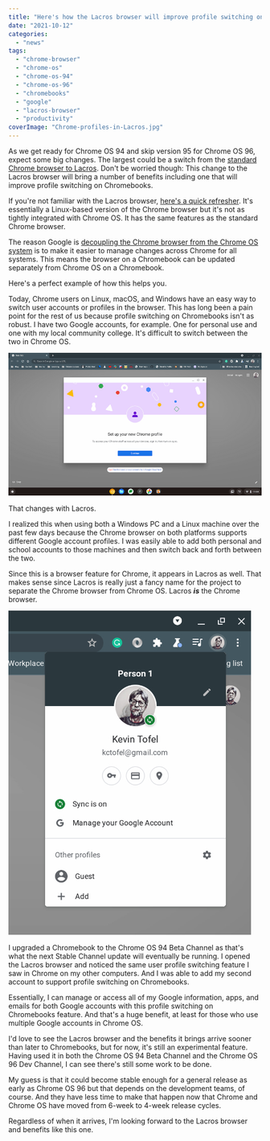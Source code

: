 ```yaml
---
title: "Here's how the Lacros browser will improve profile switching on Chromebooks"
date: "2021-10-12"
categories: 
  - "news"
tags: 
  - "chrome-browser"
  - "chrome-os"
  - "chrome-os-94"
  - "chrome-os-96"
  - "chromebooks"
  - "google"
  - "lacros-browser"
  - "productivity"
coverImage: "Chrome-profiles-in-Lacros.jpg"
---
```


As we get ready for Chrome OS 94 and skip version 95 for Chrome OS 96, expect some big changes. The largest could be a switch from the [standard Chrome browser to Lacros](https://www.aboutchromebooks.com/news/lacros-vs-chrome-and-chrome-os-on-chromebooks/). Don't be worried though: This change to the Lacros browser will bring a number of benefits including one that will improve profile switching on Chromebooks.

If you're not familiar with the Lacros browser, [here's a quick refresher](https://www.aboutchromebooks.com/news/what-is-lacros-for-chromebooks-and-why-does-it-matter/). It's essentially a Linux-based version of the Chrome browser but it's not as tightly integrated with Chrome OS. It has the same features as the standard Chrome browser.

The reason Google is [decoupling the Chrome browser from the Chrome OS system](https://chromium.googlesource.com/chromium/src.git/+/master/docs/lacros.md) is to make it easier to manage changes across Chrome for all systems. This means the browser on a Chromebook can be updated separately from Chrome OS on a Chromebook.

Here's a perfect example of how this helps you.

Today, Chrome users on Linux, macOS, and Windows have an easy way to switch user accounts or profiles in the browser. This has long been a pain point for the rest of us because profile switching on Chromebooks isn't as robust. I have two Google accounts, for example. One for personal use and one with my local community college. It's difficult to switch between the two in Chrome OS.

![Lacros browser user profile switching on Chromebooks](images/Chrome-profile-setup-in-Lacros.jpg)

That changes with Lacros.

I realized this when using both a Windows PC and a Linux machine over the past few days because the Chrome browser on both platforms supports different Google account profiles. I was easily able to add both personal and school accounts to those machines and then switch back and forth between the two.

Since this is a browser feature for Chrome, it appears in Lacros as well. That makes sense since Lacros is really just a fancy name for the project to separate the Chrome browser from Chrome OS. Lacros **_is_** the Chrome browser.

![Lacros browser user profile switching on Chromebooks](images/Chrome-profile-change.jpg)

I upgraded a Chromebook to the Chrome OS 94 Beta Channel as that's what the next Stable Channel update will eventually be running. I opened the Lacros browser and noticed the same user profile switching feature I saw in Chrome on my other computers. And I was able to add my second account to support profile switching on Chromebooks.

Essentially, I can manage or access all of my Google information, apps, and emails for both Google accounts with this profile switching on Chromebooks feature. And that's a huge benefit, at least for those who use multiple Google accounts in Chrome OS.

I'd love to see the Lacros browser and the benefits it brings arrive sooner than later to Chromebooks, but for now, it's still an experimental feature. Having used it in both the Chrome OS 94 Beta Channel and the Chrome OS 96 Dev Channel, I can see there's still some work to be done.

My guess is that it could become stable enough for a general release as early as Chrome OS 96 but that depends on the development teams, of course. And they have less time to make that happen now that Chrome and Chrome OS have moved from 6-week to 4-week release cycles.

Regardless of when it arrives, I'm looking forward to the Lacros browser and benefits like this one.
